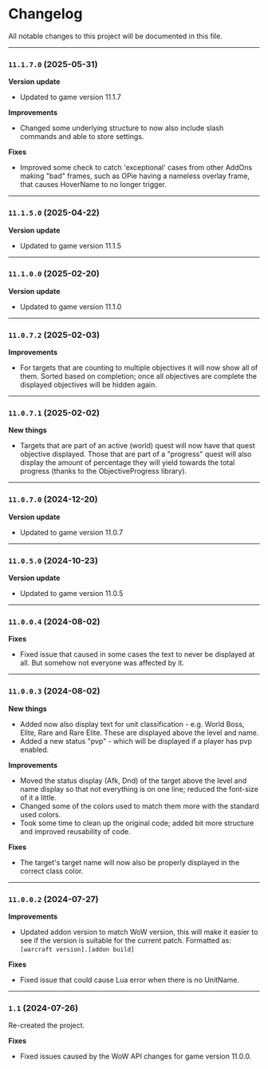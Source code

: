 # Changelog
All notable changes to this project will be documented in this file.

---
### `11.1.7.0` (2025-05-31)
**Version update**
- Updated to game version 11.1.7

**Improvements**
- Changed some underlying structure to now also include slash commands and able to store settings.

**Fixes**
- Improved some check to catch 'exceptional' cases from other AddOns making "bad" frames, such as OPie having a nameless overlay frame, that causes HoverName to no longer trigger.

---
### `11.1.5.0` (2025-04-22)
**Version update**
- Updated to game version 11.1.5

---
### `11.1.0.0` (2025-02-20)
**Version update**
- Updated to game version 11.1.0

---
### `11.0.7.2` (2025-02-03)
**Improvements**
- For targets that are counting to multiple objectives it will now show all of them.
Sorted based on completion; once all objectives are complete the displayed objectives will be hidden again.

---
### `11.0.7.1` (2025-02-02)
**New things**
- Targets that are part of an active (world) quest will now have that quest objective displayed.
Those that are part of a "progress" quest will also display the amount of percentage they will yield
towards the total progress (thanks to the ObjectiveProgress library).

---
### `11.0.7.0` (2024-12-20)
**Version update**
- Updated to game version 11.0.7

---
### `11.0.5.0` (2024-10-23)
**Version update**
- Updated to game version 11.0.5

---
### `11.0.0.4` (2024-08-02)
**Fixes**
- Fixed issue that caused in some cases the text to never be displayed at all. But somehow not everyone was affected by it.

---
### `11.0.0.3` (2024-08-02)
**New things**
- Added now also display text for unit classification - e.g. World Boss, Elite, Rare and Rare Elite. These are displayed above the level and name.
- Added a new status "pvp" - which will be displayed if a player has pvp enabled.

**Improvements**
- Moved the status display (Afk, Dnd) of the target above the level and name display so that not everything is on one line; reduced the font-size of it a little.
- Changed some of the colors used to match them more with the standard used colors.
- Took some time to clean up the original code; added bit more structure and improved reusability of code.

**Fixes**
- The target's target name will now also be properly displayed in the correct class color.

---
### `11.0.0.2` (2024-07-27)
**Improvements**
- Updated addon version to match WoW version, this will make it easier to see if the version is suitable for the current patch. Formatted as: `[warcraft version].[addon build]`

**Fixes**
- Fixed issue that could cause Lua error when there is no UnitName.

---
### `1.1` (2024-07-26)
Re-created the project.

**Fixes**
- Fixed issues caused by the WoW API changes for game version 11.0.0.
